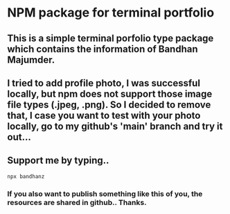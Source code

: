 # NPM package for terminal portfolio
## This is a simple terminal porfolio type package which contains the information of Bandhan Majumder.
## I tried to add profile photo, I was successful locally, but npm does not support those image file types (.jpeg, .png). So I decided to remove that, I case you want to test with your photo locally, go to my github's 'main' branch and try it out...
## Support me by typing..
`npx bandhanz`
### If you also want to publish something like this of you, the resources are shared in github.. Thanks.